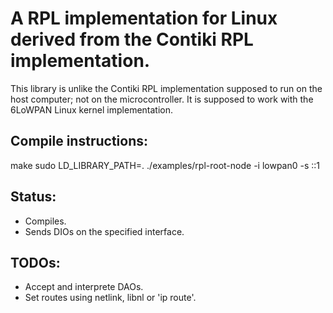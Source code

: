# A RPL implementation for Linux derived from the Contiki RPL implementation.

This library is unlike the Contiki RPL implementation supposed to run
on the host computer; not on the microcontroller. It is supposed to
work with the 6LoWPAN Linux kernel implementation.

## Compile instructions:

make
sudo LD_LIBRARY_PATH=. ./examples/rpl-root-node -i lowpan0 -s ::1

## Status:
* Compiles.
* Sends DIOs on the specified interface.

## TODOs:
* Accept and interprete DAOs.
* Set routes using netlink, libnl or 'ip route'.
